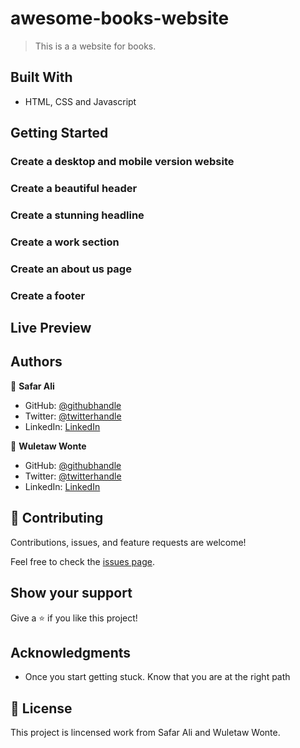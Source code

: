 # awesome-books-website

> This is a a website for books.


## Built With

- HTML, CSS and Javascript


## Getting Started

### Create a desktop and mobile version website

### Create a beautiful header

### Create a stunning headline

### Create a work section

### Create an about us page

### Create a footer

## Live Preview

<!-- -This site was built using [GitHub Pages](https://safar1212.github.io/Portfolio/). -->



## Authors

👤 **Safar Ali**

- GitHub: [@githubhandle](https://github.com/safar1212)
- Twitter: [@twitterhandle](https://twitter.com/safarali999)
- LinkedIn: [LinkedIn](https://linkedin.com/in/safar-ali999)

👤 **Wuletaw Wonte**

- GitHub: [@githubhandle](https://github.com/wuletawwonte)
- Twitter: [@twitterhandle](https://twitter.com/wuletawbeza)
- LinkedIn: [LinkedIn](https://linkedin.com/in/wuletaw-wonte)

## 🤝 Contributing

Contributions, issues, and feature requests are welcome!

Feel free to check the [issues page](../../issues/).

## Show your support

Give a ⭐️ if you like this project!

## Acknowledgments


- Once you start getting stuck. Know that you are at the right path


## 📝 License

This project is lincensed work from Safar Ali and Wuletaw Wonte.
